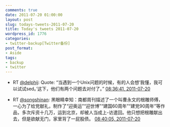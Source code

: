 ```yaml
---
comments: true
date: 2011-07-20 01:00:00
layout: post
slug: todays-tweets-2011-07-20
title: Today's tweets 2011-07-20
wordpress_id: 1776
categories:
- twitter-backup[Twitter备份]
post_format:
- Aside
tags:
- backup
- twitter
---
```





  * RT [@delphij](http://twitter.com/delphij): Quote: “当遇到一个Unix问题的时候，有的人会想‘我懂，我可以试试sed。’这下，他们有两个问题去对付了。” [08:36:41, 2011-07-20](http://twitter.com/gfrog/statuses/93479405388705792)





  * RT [@songshinan](http://twitter.com/songshinan): 黑眼睛幸知：南都周刊描述了一个叫曹永文的根雕师傅，一心为了给党献礼，制作了“迎奥运”“迎世博”“建国60周年”“建党90周年”等作品，多次斥资十几万，运到北京，却被人当成上-访遣回。他只想把根雕献出去，但是欲献无门，家里背了一屁股债。 [08:40:05, 2011-07-20](http://twitter.com/gfrog/statuses/93480258417852419)




